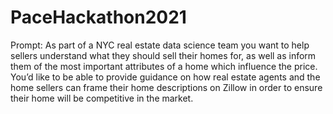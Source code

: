 # PaceHackathon2021

Prompt: As part of a NYC real estate data science team you want to help sellers understand what they should sell their homes for, 
as well as inform them of the most important attributes of a home which influence the price. You’d like to be able to provide guidance on how real estate agents and the
home sellers can frame their home descriptions on Zillow in order to ensure their home will be competitive in the market.


